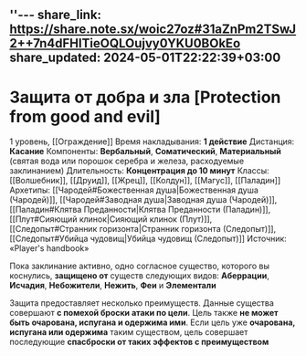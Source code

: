 ''---
share_link: https://share.note.sx/woic27oz#31aZnPm2TSwJ2++7n4dFHlTieOQLOujvy0YKU0BOkEo
share_updated: 2024-05-01T22:22:39+03:00
---
# Защита от добра и зла [Protection from good and evil]
1 уровень, [[Ограждение]]
Время накладывания: **1 действие**
Дистанция: **Касание**
Компоненты: **Вербальный**, **Соматический**, **Материальный** (святая вода или порошок серебра и железа, расходуемые заклинанием)
Длительность: **Концентрация до 10 минут**
Классы: [[Волшебник]], [[Друид]], [[Жрец]], [[Колдун]], [[Магус]], [[Паладин]]
Архетипы: [[Чародей#Божественная душа|Божественная душа (Чародей)]], [[Чародей#Заводная душа|Заводная душа (Чародей)]], [[Паладин#Клятва Преданности|Клятва Преданности (Паладин)]], [[Плут#Сияющий клинок|Сияющий клинок (Плут)]], [[Следопыт#Странник горизонта|Странник горизонта (Следопыт)]], [[Следопыт#Убийца чудовищ|Убийца чудовищ (Следопыт)]]
Источник: «Player's handbook»

Пока заклинание активно, одно согласное существо, которого вы коснулись, **защищено от** существ следующих видов: **Аберрации**, **Исчадия**, **Небожители**, **Нежить**, **Феи** и **Элементали**

Защита предоставляет несколько преимуществ. Данные существа совершают **с помехой броски атаки по цели**. Цель также **не может быть очарована, испугана и одержима ими**. Если цель уже **очарована, испугана или одержима** таким существом, цель совершает последующие **спасброски от таких эффектов с преимуществом**